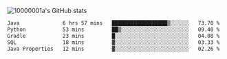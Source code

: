 ![10000001a's GitHub stats](https://github-readme-stats.vercel.app/api?username=10000001a&show_icons=true&theme=onedark&count_private=true)

<!-- [![Top Langs](https://github-readme-stats.vercel.app/api/top-langs/?username=10000001a&layout=compact&theme=onedark&langs_count=5)](https://github.com/anuraghazra/github-readme-stats) -->
<!--
**10000001a/10000001a** is a ✨ _special_ ✨ repository because its `README.md` (this file) appears on your GitHub profile.

Here are some ideas to get you started:

- 🔭 I’m currently working on ...
- 🌱 I’m currently learning ...
- 👯 I’m looking to collaborate on ...
- 🤔 I’m looking for help with ...
- 💬 Ask me about ...
- 📫 How to reach me: ...
- 😄 Pronouns: ...
- ⚡ Fun fact: ...
-->

<!--START_SECTION:waka-->

```txt
Java              6 hrs 57 mins   ██████████████████▒░░░░░░   73.70 %
Python            53 mins         ██▒░░░░░░░░░░░░░░░░░░░░░░   09.40 %
Gradle            23 mins         █░░░░░░░░░░░░░░░░░░░░░░░░   04.08 %
SQL               18 mins         ▓░░░░░░░░░░░░░░░░░░░░░░░░   03.33 %
Java Properties   12 mins         ▓░░░░░░░░░░░░░░░░░░░░░░░░   02.26 %
```

<!--END_SECTION:waka-->
